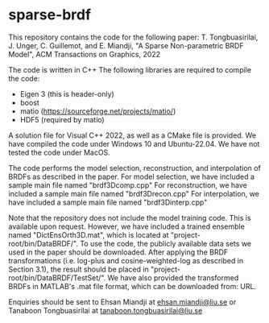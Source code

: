 # sparse-brdf
 
This repository contains the code for the following paper:
T. Tongbuasirilai, J. Unger, C. Guillemot, and E. Miandji, "A Sparse Non-parametric BRDF Model", ACM Transactions on Graphics, 2022

The code is written in C++ 
The following libraries are required to compile the code:
- Eigen 3 (this is header-only)
- boost
- matio (https://sourceforge.net/projects/matio/)
- HDF5 (required by matio)

A solution file for Visual C++ 2022, as well as a CMake file is provided.
We have compiled the code under Windows 10 and Ubuntu-22.04. We have not tested the code under MacOS.

The code performs the model selection, reconstruction, and interpolation of BRDFs as described in the paper. 
For model selection, we have included a sample main file named "brdf3Dcomp.cpp"
For reconstruction, we have included a sample main file named "brdf3Drecon.cpp"
For interpolation, we have included a sample main file named "brdf3Dinterp.cpp"

Note that the repository does not include the model training code. This is available upon request. However, we have included a trained ensemble named "DictEnsOrth3D.mat", which is located at "project-root/bin/DataBRDF/".
To use the code, the publicly available data sets we used in the paper should be downloaded. After applying the BRDF transformations (i.e. log-plus and cosine-weighted-log as described in Section 3.1), the result should be placed in "project-root/bin/DataBRDF/TestSet/".
We have also provided the transformed BRDFs in MATLAB's .mat file format, which can be downloaded from: URL.

Enquiries should be sent to 
Ehsan Miandji at ehsan.miandji@liu.se
or 
Tanaboon Tongbuasirilai at tanaboon.tongbuasirilai@liu.se
